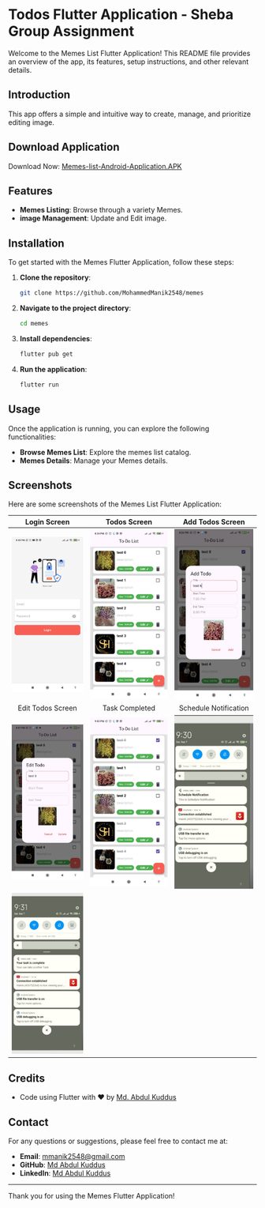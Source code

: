 # Todos Flutter Application - Sheba Group Assignment


Welcome to the Memes List Flutter Application! This README file provides an overview of the app, its features, setup instructions, and other relevant details.

## Introduction

This app offers a simple and intuitive way to create, manage, and prioritize editing image.
## Download Application

Download Now: [Memes-list-Android-Application.APK](https://drive.google.com/file/d/1VjrUr8IOg3iio0lQRv7cBLyxgNKfpiec/view?usp=sharing)

## Features

- **Memes Listing**: Browse through a variety Memes.
- **image Management**: Update and Edit image.

## Installation

To get started with the Memes Flutter Application, follow these steps:

1. **Clone the repository**:
   ```bash
   git clone https://github.com/MohammedManik2548/memes
   ```
2. **Navigate to the project directory**:
   ```bash
   cd memes
   ```
3. **Install dependencies**:
   ```bash
   flutter pub get
   ```
4. **Run the application**:
   ```bash
   flutter run
   ```

## Usage

Once the application is running, you can explore the following functionalities:

- **Browse Memes List**: Explore the memes list catalog.
- **Memes Details**: Manage your Memes details.


## Screenshots

Here are some screenshots of the Memes List Flutter Application:

|                                                Login Screen                                                |                                                    Todos Screen                                                     |                                                     Add Todos Screen                                                      |
|:----------------------------------------------------------------------------------------------------------:|:-------------------------------------------------------------------------------------------------------------------:|:-------------------------------------------------------------------------------------------------------------------------:|
| <img src="https://github.com/MohammedManik2548/todos_task/blob/master/screenshots/login.jpeg" width="250"> |   <img src="https://github.com/MohammedManik2548/todos_task/blob/master/screenshots/todos_list.jpeg" width="250">   |      <img src="https://github.com/MohammedManik2548/todos_task/blob/master/screenshots/add_todos.jpeg" width="250">       |
|                                             Edit Todos Screen                                              |                                                   Task Completed                                                    |                                                   Schedule Notification                                                   |
| <img src="https://github.com/MohammedManik2548/todos_task/blob/master/screenshots/edit_todos.jpeg" width="250">  | <img src="https://github.com/MohammedManik2548/todos_task/blob/master/screenshots/complete_todos.jpeg" width="250"> |    <img src="https://github.com/MohammedManik2548/todos_task/blob/master/screenshots/schedule_notification.jpeg" width="250">    |
|<img src="https://github.com/MohammedManik2548/todos_task/blob/master/screenshots/instant_notification.jpeg" width="250">|
## Credits
- Code using Flutter with ❤️ by [Md. Abdul Kuddus](https://github.com/MohammedManik2548)

## Contact

For any questions or suggestions, please feel free to contact me at:

- **Email**: [mmanik2548@gmail.com](mailto:mmanik2548@gmail.com)
- **GitHub**: [Md Abdul Kuddus](https://github.com/MohammedManik2548)
- **LinkedIn**: [Md Abdul Kuddus](https://www.linkedin.com/in/md-abdul-kuddus-916091204/)

---

Thank you for using the Memes Flutter Application!
